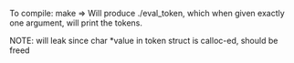 To compile:
    make
    => Will produce ./eval_token, which when given exactly one argument, will print the tokens.

NOTE:
    will leak since char *value in token struct is calloc-ed, should be freed
